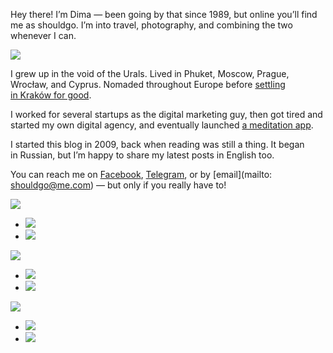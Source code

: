 Hey there! I’m Dima — been going by that since 1989, but online you’ll find me as shouldgo. I’m into travel, photography, and combining the two whenever I can.

![](/assets/images/2017/08/DSCF3332.jpg)

I grew up in the void of the Urals. Lived in Phuket, Moscow, Prague, Wrocław, and Cyprus. Nomaded throughout Europe before [settling in Kraków for good](/blog/love-poland/).

I worked for several startups as the digital marketing guy, then got tired and started my own digital agency, and eventually launched [a meditation app](http://praktika.app/).

I started this blog in 2009, back when reading was still a thing. It began in Russian, but I’m happy to share my latest posts in English too.

You can reach me on [Facebook](https://facebook.com/dima.afonin), [Telegram](http://telegram.me/shouldgo), or by [email](mailto: shouldgo@me.com) — but only if you really have to!

![](/assets/images/2017/09/1.jpg)
- ![](/assets/images/2025/04/DSCF0648.jpg)
- ![](/assets/images/2020/04/IMG_0949.jpg)

![](/assets/images/2020/05/26232789.jpg)
- ![](/assets/images/2019/01/DSCF5748.jpg)
- ![](/assets/images/2017/10/IMG_5684.jpg)

![](/assets/images/2017/10/180910.jpg)
- ![](/assets/images/2017/09/IMG_0052.jpg)
- ![](/assets/images/2017/09/IMG_2507.jpg)